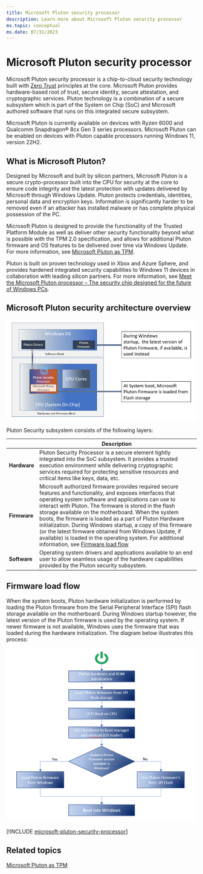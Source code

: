```yaml
---
title: Microsoft Pluton security processor
description: Learn more about Microsoft Pluton security processor
ms.topic: conceptual
ms.date: 07/31/2023
---
```


# Microsoft Pluton security processor

Microsoft Pluton security processor is a chip-to-cloud security technology built with [Zero Trust](/security/zero-trust/zero-trust-overview) principles at the core. Microsoft Pluton provides hardware-based root of trust, secure identity, secure attestation, and cryptographic services. Pluton technology is a combination of a secure subsystem which is part of the System on Chip (SoC) and Microsoft authored software that runs on this integrated secure subsystem.

Microsoft Pluton is currently available on devices with Ryzen 6000 and Qualcomm Snapdragon&reg; 8cx Gen 3 series processors. Microsoft Pluton can be enabled on devices with Pluton capable processors running Windows 11, version 22H2.

## What is Microsoft Pluton?

Designed by Microsoft and built by silicon partners, Microsoft Pluton is a secure crypto-processor built into the CPU for security at the core to ensure code integrity and the latest protection with updates delivered by Microsoft through Windows Update. Pluton protects credentials, identities, personal data and encryption keys. Information is significantly harder to be removed even if an attacker has installed malware or has complete physical possession of the PC.

Microsoft Pluton is designed to provide the functionality of the Trusted Platform Module as well as deliver other security functionality beyond what is possible with the TPM 2.0 specification, and allows for additional Pluton firmware and OS features to be delivered over time via Windows Update. For more information, see [Microsoft Pluton as TPM](pluton-as-tpm.md).

Pluton is built on proven technology used in Xbox and Azure Sphere, and provides hardened integrated security capabilities to Windows 11 devices in collaboration with leading silicon partners. For more information, see [Meet the Microsoft Pluton processor – The security chip designed for the future of Windows PCs](https://www.microsoft.com/security/blog/2020/11/17/meet-the-microsoft-pluton-processor-the-security-chip-designed-for-the-future-of-windows-pcs/).

## Microsoft Pluton security architecture overview

![Diagram showing the Microsoft Pluton security processor architecture](../images/pluton/pluton-security-architecture.png)

Pluton Security subsystem consists of the following layers:

| | Description |
|--|--|
| **Hardware** | Pluton Security Processor is a secure element tightly integrated into the SoC subsystem. It provides a trusted execution environment while delivering cryptographic services required for protecting sensitive resources and critical items like keys, data, etc. |
| **Firmware** | Microsoft authorized firmware provides required secure features and functionality, and exposes interfaces that operating system software and applications can use to interact with Pluton. The firmware is stored in the flash storage available on the motherboard. When the system boots, the firmware is loaded as a part of Pluton Hardware initialization. During Windows startup, a copy of this firmware (or the latest firmware obtained from Windows Update, if available) is loaded in the operating system. For additional information, see [Firmware load flow](#firmware-load-flow) |
| **Software** | Operating system drivers and applications available to an end user to allow seamless usage of the hardware capabilities provided by the Pluton security subsystem. |

## Firmware load flow

When the system boots, Pluton hardware initialization is performed by loading the Pluton firmware from the Serial Peripheral Interface (SPI) flash storage available on the motherboard. During Windows startup however, the latest version of the Pluton firmware is used by the operating system. If newer firmware is not available, Windows uses the firmware that was loaded during the hardware initialization. The diagram below illustrates this process:

![Diagram showing the Microsoft Pluton Firmware load flow](../images/pluton/pluton-firmware-load.png)

[!INCLUDE [microsoft-pluton-security-processor](../../../../includes/licensing/microsoft-pluton-security-processor.md)]

## Related topics

[Microsoft Pluton as TPM](pluton-as-tpm.md)
